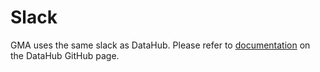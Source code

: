 # Slack

GMA uses the same slack as DataHub. Please refer to
[documentation](https://github.com/linkedin/datahub/blob/master/docs/slack.md) on the DataHub GitHub page.

